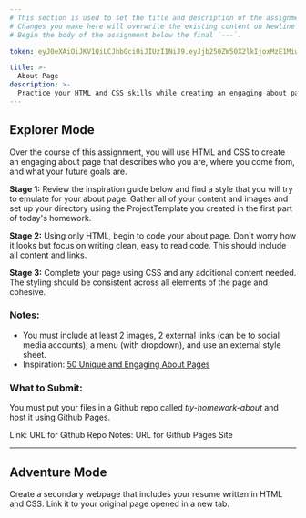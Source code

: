 ```yaml
---
# This section is used to set the title and description of the assignment on Newline. Do not edit `token`.
# Changes you make here will overwrite the existing content on Newline when synced via Github.
# Begin the body of the assignment below the final `---`.

token: eyJ0eXAiOiJKV1QiLCJhbGciOiJIUzI1NiJ9.eyJjb250ZW50X2lkIjoxMzE1MiwiY29udGVudF90eXBlIjoiQXNzaWdubWVudCJ9.Nh00Oq_X2d0_XtA_RWpfglJyHupoDPIaTU1_JR9Fs14

title: >-
  About Page
description: >-
  Practice your HTML and CSS skills while creating an engaging about page.
---
```

## Explorer Mode
Over the course of this assignment, you will use HTML and CSS to create an engaging about page that describes who you are, where you come from, and what your future goals are. 

**Stage 1:** Review the inspiration guide below and find a style that you will try to emulate for your about page. Gather all of your content and images and set up your directory using the ProjectTemplate you created in the first part of today's homework.

**Stage 2:** Using only HTML, begin to code your about page. Don't worry how it looks but focus on writing clean, easy to read code. This should include all content and links. 

**Stage 3:** Complete your page using CSS and any additional content needed. The styling should be consistent across all elements of the page and cohesive. 

### Notes: 
- You must include at least 2 images, 2 external links (can be to social media accounts), a menu (with dropdown), and use an external style sheet.   
- Inspiration: [50 Unique and Engaging About Pages](https://designschool.canva.com/blog/unique-inspiring-about-page/)

### What to Submit:
You must put your files in a Github repo called _tiy-homework-about_ and host it using Github Pages. 

Link: URL for Github Repo
Notes: URL for Github Pages Site

---
## Adventure Mode
Create a secondary webpage that includes your resume written in HTML and CSS. Link it to your original page opened in a new tab. 


